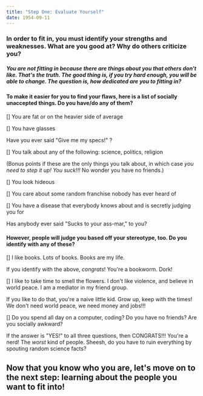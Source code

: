 ```yaml
---
title: "Step One: Evaluate Yourself"
date: 1954-09-11
---
```


### In order to fit in, you must identify your strengths and weaknesses. What are you good at? Why do others criticize you? 

##### You are not fitting in because there are things about you that others don't like. That's the truth. The good thing is, if you try hard enough, you will be able to change. The question is, how dedicated are you to fitting in?

#### To make it easier for you to find your flaws, here is a list of socially unaccepted things. Do you have/do any of them?

[] You are fat or on the heavier side of average

[] You have glasses

Have you ever said "Give me my specs!" ?


[] You talk about any of the following: science, politics, religion

(Bonus points if these are the only things you talk about, in which case *you need to step it up! You suck!!!* No wonder you have no friends.)

[] You look hideous

[] You care about some random franchise nobody has ever heard of

[] You have a disease that everybody knows about and is secretly judging you for

Has anybody ever said "Sucks to your ass-mar," to you?

#### However, people will judge you based off your stereotype, too. Do you identify with any of these?

[] I like books. Lots of books. Books are my life. 

If you identify with the above, *congrats*! You're a bookworm. Dork!

[] I like to take time to smell the flowers. I don't like violence, and believe in world peace. I am a mediator in my friend group.

If you like to do that, you're a naive little kid. Grow up, keep with the times! We don't need world peace, we need money and jobs!!!

[] Do you spend all day on a computer, coding? Do you have no friends? Are you socially awkward? 

If the answer is "YES!" to all three questions, then CONGRATS!!! You're a nerd! The *worst* kind of people. Sheesh, do you have to ruin everything by spouting random science facts?


## Now that you know who you are, let's move on to the next step: learning about the people you want to fit into!

